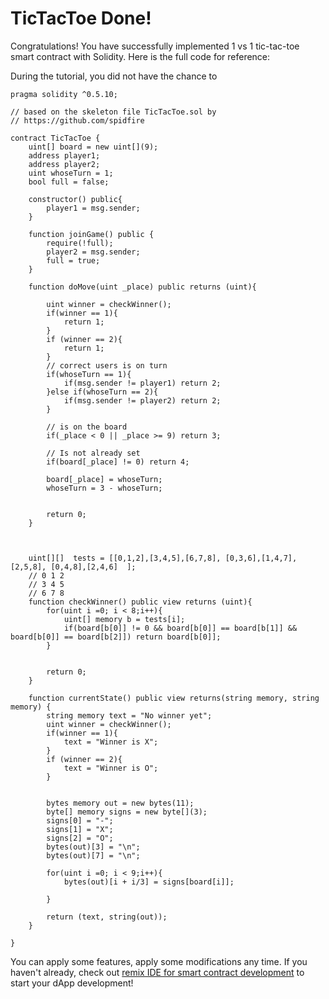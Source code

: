 # TicTacToe Done!

Congratulations! You have successfully implemented 1 vs 1 tic-tac-toe smart contract with Solidity. Here is the full code for reference:

During the tutorial, you did not have the chance to 

```
pragma solidity ^0.5.10;

// based on the skeleton file TicTacToe.sol by
// https://github.com/spidfire

contract TicTacToe {
    uint[] board = new uint[](9);
    address player1;
    address player2;
    uint whoseTurn = 1;
    bool full = false;

    constructor() public{
        player1 = msg.sender;
    }

    function joinGame() public {
        require(!full);
        player2 = msg.sender;
        full = true;
    }

    function doMove(uint _place) public returns (uint){

        uint winner = checkWinner();
        if(winner == 1){
            return 1;
        }
        if (winner == 2){
            return 1;
        }
        // correct users is on turn
        if(whoseTurn == 1){
            if(msg.sender != player1) return 2;
        }else if(whoseTurn == 2){
            if(msg.sender != player2) return 2;
        }

        // is on the board
        if(_place < 0 || _place >= 9) return 3;

        // Is not already set
        if(board[_place] != 0) return 4;

        board[_place] = whoseTurn;
        whoseTurn = 3 - whoseTurn;


        return 0;
    }



    uint[][]  tests = [[0,1,2],[3,4,5],[6,7,8], [0,3,6],[1,4,7],[2,5,8], [0,4,8],[2,4,6]  ];
    // 0 1 2
    // 3 4 5
    // 6 7 8
    function checkWinner() public view returns (uint){
        for(uint i =0; i < 8;i++){
            uint[] memory b = tests[i];
            if(board[b[0]] != 0 && board[b[0]] == board[b[1]] && board[b[0]] == board[b[2]]) return board[b[0]];
        }


        return 0;
    }

    function currentState() public view returns(string memory, string memory) {
        string memory text = "No winner yet";
        uint winner = checkWinner();
        if(winner == 1){
            text = "Winner is X";
        }
        if (winner == 2){
            text = "Winner is O";
        }


        bytes memory out = new bytes(11);
        byte[] memory signs = new byte[](3);
        signs[0] = "-";
        signs[1] = "X";
        signs[2] = "O";
        bytes(out)[3] = "\n";
        bytes(out)[7] = "\n";

        for(uint i =0; i < 9;i++){
            bytes(out)[i + i/3] = signs[board[i]];

        }

        return (text, string(out));
    }

}
```

You can apply some features, apply some modifications any time. If you haven't already, check out [remix IDE for smart contract development](https://remix.ethereum.org/) to start your dApp development!
